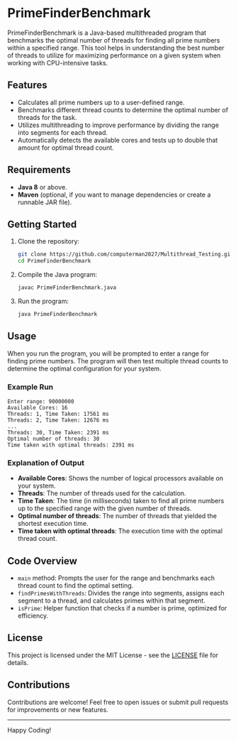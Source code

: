
# PrimeFinderBenchmark

PrimeFinderBenchmark is a Java-based multithreaded program that benchmarks the optimal number of threads for finding all prime numbers within a specified range. This tool helps in understanding the best number of threads to utilize for maximizing performance on a given system when working with CPU-intensive tasks.

## Features

- Calculates all prime numbers up to a user-defined range.
- Benchmarks different thread counts to determine the optimal number of threads for the task.
- Utilizes multithreading to improve performance by dividing the range into segments for each thread.
- Automatically detects the available cores and tests up to double that amount for optimal thread count.

## Requirements

- **Java 8** or above.
- **Maven** (optional, if you want to manage dependencies or create a runnable JAR file).

## Getting Started

1. Clone the repository:
   ```bash
   git clone https://github.com/computerman2027/Multithread_Testing.git
   cd PrimeFinderBenchmark
   ```

2. Compile the Java program:
   ```bash
   javac PrimeFinderBenchmark.java
   ```

3. Run the program:
   ```bash
   java PrimeFinderBenchmark
   ```

## Usage

When you run the program, you will be prompted to enter a range for finding prime numbers. The program will then test multiple thread counts to determine the optimal configuration for your system.

### Example Run

```plaintext
Enter range: 90000000
Available Cores: 16
Threads: 1, Time Taken: 17561 ms
Threads: 2, Time Taken: 12676 ms
...
Threads: 30, Time Taken: 2391 ms
Optimal number of threads: 30
Time taken with optimal threads: 2391 ms
```

### Explanation of Output

- **Available Cores**: Shows the number of logical processors available on your system.
- **Threads**: The number of threads used for the calculation.
- **Time Taken**: The time (in milliseconds) taken to find all prime numbers up to the specified range with the given number of threads.
- **Optimal number of threads**: The number of threads that yielded the shortest execution time.
- **Time taken with optimal threads**: The execution time with the optimal thread count.

## Code Overview

- `main` method: Prompts the user for the range and benchmarks each thread count to find the optimal setting.
- `findPrimesWithThreads`: Divides the range into segments, assigns each segment to a thread, and calculates primes within that segment.
- `isPrime`: Helper function that checks if a number is prime, optimized for efficiency.

## License

This project is licensed under the MIT License - see the [LICENSE](LICENSE) file for details.

## Contributions

Contributions are welcome! Feel free to open issues or submit pull requests for improvements or new features.

---

Happy Coding!
